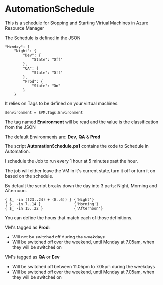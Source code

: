 # AutomationSchedule

This is a schedule for Stopping and Starting Virtual Machines in Azure Resource Manager

The Schedule is defined in the JSON

    "Monday": {
        "Night": {
            "Dev": {
                "State": "Off"
            },
            "QA": {
                "State": "Off"
            },
            "Prod": {
                "State": "On"
            }
        }

It relies on Tags to be defined on your virtual machines.

    $environment = $VM.Tags.Environment

The tag named __Environment__ will be read and the value is the classification from the JSON

The default Environments are: __Dev__, __QA__ & __Prod__

The script __AutomationSchedule.ps1__ contains the code to Schedule in Automation.

I schedule the Job to run every 1 hour at 5 minutes past the hour.

The job will either leave the VM in it's current state, turn it off or turn it on based on the schedule.

By default the script breaks down the day into 3 parts: Night, Morning and Afternoon.

    { $_ -in ((23..24) + (0..6)) } {'Night'}
    { $_ -in 7..14 }               {'Morning'}
    { $_ -in 15..22 }              {'Afternoon'}

You can define the hours that match each of those definitions.

VM's tagged as __Prod__: 
* Will not be switched off during the weekdays
* Will be switched off over the weekend, until Monday at 7.05am, when they will be switched on 

VM's tagged as __QA__ or __Dev__  
* Will be switched off between 11.05pm to 7.05pm during the weekdays
* Will be switched off over the weekend, until Monday at 7.05am, when they will be switched on


